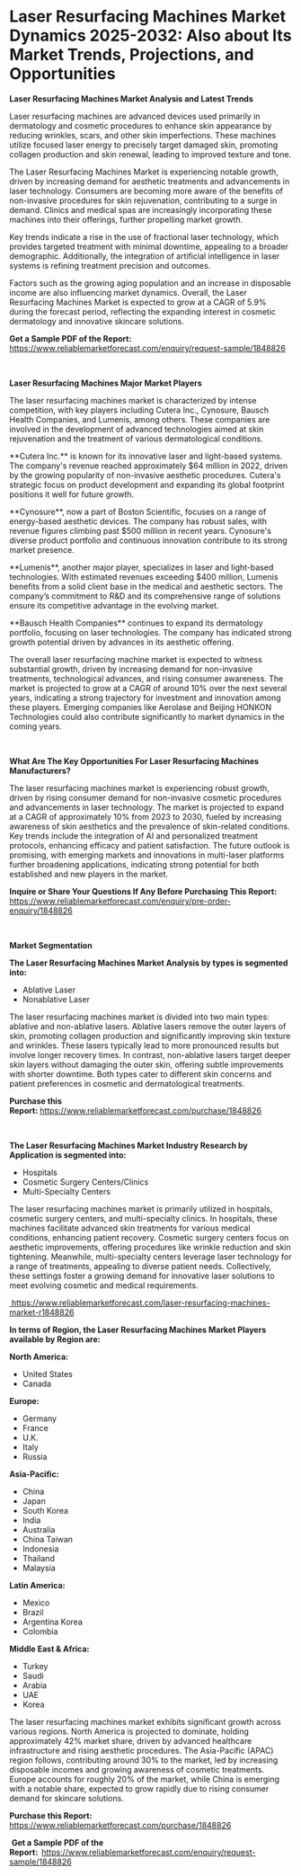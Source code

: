 <p><h1>Laser Resurfacing Machines Market Dynamics 2025-2032: Also about Its Market Trends, Projections, and Opportunities</h1></p><p><strong>Laser Resurfacing Machines Market Analysis and Latest Trends</strong></p>
<p><p>Laser resurfacing machines are advanced devices used primarily in dermatology and cosmetic procedures to enhance skin appearance by reducing wrinkles, scars, and other skin imperfections. These machines utilize focused laser energy to precisely target damaged skin, promoting collagen production and skin renewal, leading to improved texture and tone.</p><p>The Laser Resurfacing Machines Market is experiencing notable growth, driven by increasing demand for aesthetic treatments and advancements in laser technology. Consumers are becoming more aware of the benefits of non-invasive procedures for skin rejuvenation, contributing to a surge in demand. Clinics and medical spas are increasingly incorporating these machines into their offerings, further propelling market growth. </p><p>Key trends indicate a rise in the use of fractional laser technology, which provides targeted treatment with minimal downtime, appealing to a broader demographic. Additionally, the integration of artificial intelligence in laser systems is refining treatment precision and outcomes. </p><p>Factors such as the growing aging population and an increase in disposable income are also influencing market dynamics. Overall, the Laser Resurfacing Machines Market is expected to grow at a CAGR of 5.9% during the forecast period, reflecting the expanding interest in cosmetic dermatology and innovative skincare solutions.</p></p>
<p><strong>Get a Sample PDF of the Report:&nbsp;</strong> <a href="https://www.reliablemarketforecast.com/enquiry/request-sample/1848826?utm_campaign=3126&utm_medium=2&utm_source=Github&utm_content=ia&utm_term=13042025&utm_id=laser-resurfacing-machines">https://www.reliablemarketforecast.com/enquiry/request-sample/1848826</a></p>
<p>&nbsp;</p>
<p><strong>Laser Resurfacing Machines Major Market Players</strong></p>
<p><p>The laser resurfacing machines market is characterized by intense competition, with key players including Cutera Inc., Cynosure, Bausch Health Companies, and Lumenis, among others. These companies are involved in the development of advanced technologies aimed at skin rejuvenation and the treatment of various dermatological conditions.</p><p>**Cutera Inc.** is known for its innovative laser and light-based systems. The company's revenue reached approximately $64 million in 2022, driven by the growing popularity of non-invasive aesthetic procedures. Cutera's strategic focus on product development and expanding its global footprint positions it well for future growth.</p><p>**Cynosure**, now a part of Boston Scientific, focuses on a range of energy-based aesthetic devices. The company has robust sales, with revenue figures climbing past $500 million in recent years. Cynosure's diverse product portfolio and continuous innovation contribute to its strong market presence.</p><p>**Lumenis**, another major player, specializes in laser and light-based technologies. With estimated revenues exceeding $400 million, Lumenis benefits from a solid client base in the medical and aesthetic sectors. The company’s commitment to R&D and its comprehensive range of solutions ensure its competitive advantage in the evolving market.</p><p>**Bausch Health Companies** continues to expand its dermatology portfolio, focusing on laser technologies. The company has indicated strong growth potential driven by advances in its aesthetic offering.</p><p>The overall laser resurfacing machine market is expected to witness substantial growth, driven by increasing demand for non-invasive treatments, technological advances, and rising consumer awareness. The market is projected to grow at a CAGR of around 10% over the next several years, indicating a strong trajectory for investment and innovation among these players. Emerging companies like Aerolase and Beijing HONKON Technologies could also contribute significantly to market dynamics in the coming years.</p></p>
<p>&nbsp;</p>
<p><strong>What Are The Key Opportunities For Laser Resurfacing Machines Manufacturers?</strong></p>
<p><p>The laser resurfacing machines market is experiencing robust growth, driven by rising consumer demand for non-invasive cosmetic procedures and advancements in laser technology. The market is projected to expand at a CAGR of approximately 10% from 2023 to 2030, fueled by increasing awareness of skin aesthetics and the prevalence of skin-related conditions. Key trends include the integration of AI and personalized treatment protocols, enhancing efficacy and patient satisfaction. The future outlook is promising, with emerging markets and innovations in multi-laser platforms further broadening applications, indicating strong potential for both established and new players in the market.</p></p>
<p><strong>Inquire or Share Your Questions If Any Before Purchasing This Report:</strong> <a href="https://www.reliablemarketforecast.com/enquiry/pre-order-enquiry/1848826?utm_campaign=3126&utm_medium=2&utm_source=Github&utm_content=ia&utm_term=13042025&utm_id=laser-resurfacing-machines">https://www.reliablemarketforecast.com/enquiry/pre-order-enquiry/1848826</a></p>
<p>&nbsp;</p>
<p><strong>Market Segmentation</strong></p>
<p><strong>The Laser Resurfacing Machines Market Analysis by types is segmented into:</strong></p>
<p><ul><li>Ablative Laser</li><li>Nonablative Laser</li></ul></p>
<p><p>The laser resurfacing machines market is divided into two main types: ablative and non-ablative lasers. Ablative lasers remove the outer layers of skin, promoting collagen production and significantly improving skin texture and wrinkles. These lasers typically lead to more pronounced results but involve longer recovery times. In contrast, non-ablative lasers target deeper skin layers without damaging the outer skin, offering subtle improvements with shorter downtime. Both types cater to different skin concerns and patient preferences in cosmetic and dermatological treatments.</p></p>
<p><strong>Purchase this Report:&nbsp;</strong><a href="https://www.reliablemarketforecast.com/purchase/1848826?utm_campaign=3126&utm_medium=2&utm_source=Github&utm_content=ia&utm_term=13042025&utm_id=laser-resurfacing-machines">https://www.reliablemarketforecast.com/purchase/1848826</a></p>
<p>&nbsp;</p>
<p><strong>The Laser Resurfacing Machines Market Industry Research by Application is segmented into:</strong></p>
<p><ul><li>Hospitals</li><li>Cosmetic Surgery Centers/Clinics</li><li>Multi-Specialty Centers</li></ul></p>
<p><p>The laser resurfacing machines market is primarily utilized in hospitals, cosmetic surgery centers, and multi-specialty clinics. In hospitals, these machines facilitate advanced skin treatments for various medical conditions, enhancing patient recovery. Cosmetic surgery centers focus on aesthetic improvements, offering procedures like wrinkle reduction and skin tightening. Meanwhile, multi-specialty centers leverage laser technology for a range of treatments, appealing to diverse patient needs. Collectively, these settings foster a growing demand for innovative laser solutions to meet evolving cosmetic and medical requirements.</p></p>
<p><a href="https://www.reliablemarketforecast.com/laser-resurfacing-machines-market-r1848826?utm_campaign=3126&utm_medium=2&utm_source=Github&utm_content=ia&utm_term=13042025&utm_id=laser-resurfacing-machines">&nbsp;https://www.reliablemarketforecast.com/laser-resurfacing-machines-market-r1848826</a></p>
<p><strong>In terms of Region, the Laser Resurfacing Machines Market Players available by Region are:</strong></p>
<p>
    <p> <strong> North America: </strong>
        <ul>
            <li>United States</li>
            <li>Canada</li>
        </ul>
        </p> 
    <p> <strong> Europe: </strong>
        <ul>
            <li>Germany</li>
            <li>France</li>
            <li>U.K.</li>
            <li>Italy</li>
            <li>Russia</li>
        </ul>
        </p> 
    <p> <strong> Asia-Pacific: </strong>
        <ul>
            <li>China</li>
            <li>Japan</li>
            <li>South Korea</li>
            <li>India</li>
            <li>Australia</li>
            <li>China Taiwan</li>
            <li>Indonesia</li>
            <li>Thailand</li>
            <li>Malaysia</li>
        </ul>
        </p> 
    <p> <strong> Latin America: </strong>
        <ul>
            <li>Mexico</li>
            <li>Brazil</li>
            <li>Argentina Korea</li>
            <li>Colombia</li>
        </ul>
        </p> 
    <p> <strong> Middle East & Africa: </strong>
        <ul>
            <li>Turkey</li>
            <li>Saudi</li>
            <li>Arabia</li>
            <li>UAE</li>
            <li>Korea</li>
        </ul>
    </p>
    </p>
<p><p>The laser resurfacing machines market exhibits significant growth across various regions. North America is projected to dominate, holding approximately 42% market share, driven by advanced healthcare infrastructure and rising aesthetic procedures. The Asia-Pacific (APAC) region follows, contributing around 30% to the market, led by increasing disposable incomes and growing awareness of cosmetic treatments. Europe accounts for roughly 20% of the market, while China is emerging with a notable share, expected to grow rapidly due to rising consumer demand for skincare solutions.</p></p>
<p><strong>Purchase this Report: </strong><a href="https://www.reliablemarketforecast.com/purchase/1848826?utm_campaign=3126&utm_medium=2&utm_source=Github&utm_content=ia&utm_term=13042025&utm_id=laser-resurfacing-machines">https://www.reliablemarketforecast.com/purchase/1848826</a></p>
<p>&nbsp;<strong>Get a Sample PDF of the Report:&nbsp;&nbsp;</strong><a href="https://www.reliablemarketforecast.com/enquiry/request-sample/1848826?utm_campaign=3126&utm_medium=2&utm_source=Github&utm_content=ia&utm_term=13042025&utm_id=laser-resurfacing-machines">https://www.reliablemarketforecast.com/enquiry/request-sample/1848826</a></p>
<p><strong></strong></p>
<p><p></p><p></p><p></p></p>